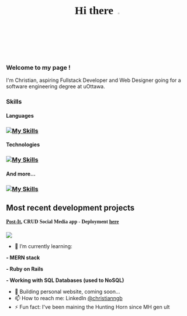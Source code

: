 <div style="text-align:center; font-weight:bold; font-size:30px; font-family:montserrat">
Hi there <a href="https://www.gautamkrishnar.com/"><img src="https://media.giphy.com/media/hvRJCLFzcasrR4ia7z/giphy.gif" width="3%"></a>
</div>

### Welcome to my page ! 
<p>I'm Christian, aspiring Fullstack Developer and Web Designer going for a software engineering degree at uOttawa.</p>

### Skills 
#### Languages
### [![My Skills](https://skillicons.dev/icons?i=ts,js,java,ruby)](https://skillicons.dev)

#### Technologies
### [![My Skills](https://skillicons.dev/icons?i=react,next,googlecloud,firebase,vercel,redux,mongodb,mysql,redis,rails)](https://skillicons.dev)

#### And more...
### [![My Skills](https://skillicons.dev/icons?i=linux,figma,git)](https://skillicons.dev)

Most recent development projects
- 
<div style="font-weight: bold; font-family:montserrat; margin-bottom:20px">
<a href="https://github.com/ASingularBagel/post-it">Post-It</a>, CRUD Social Media app
- Deployment <a href="https://post-it-dusky.vercel.app/">here</a>
</div>

<p>
  <a href="https://skillicons.dev">
    <img src="https://skillicons.dev/icons?i=react,redux,firebase,typescript" />
  </a>
</p>

- 🌱 I’m currently learning: 
<p style="font-weight: bold">- MERN stack</p>
<p style="font-weight: bold">- Ruby on Rails</p>
<p style="font-weight: bold">- Working with SQL Databases (used to NoSQL)</p>

- 🤔 Building personal website, coming soon...
- 📫 How to reach me: LinkedIn <a href="https://www.linkedin.com/in/christianngb/">@christianngb</a>
- ⚡ Fun fact: I've been maining the Hunting Horn since MH gen ult

